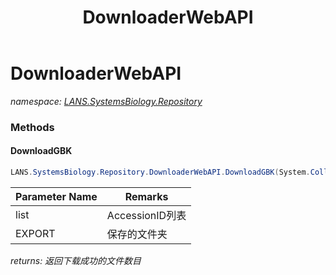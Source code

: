 ﻿---
title: DownloaderWebAPI
---

# DownloaderWebAPI
_namespace: [LANS.SystemsBiology.Repository](N-LANS.SystemsBiology.Repository.html)_





### Methods

#### DownloadGBK
```csharp
LANS.SystemsBiology.Repository.DownloaderWebAPI.DownloadGBK(System.Collections.Generic.IEnumerable{System.String},System.String,System.Int32)
```


|Parameter Name|Remarks|
|--------------|-------|
|list|AccessionID列表|
|EXPORT|保存的文件夹|

_returns: 返回下载成功的文件数目_


